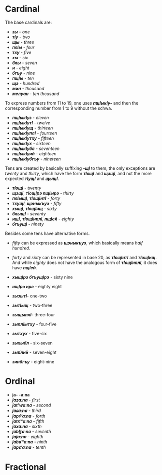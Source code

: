 
# Cardinal
The base cardinals are:
- **_зы_** - _one_
- **_тIу_** - _two_
- **_щы_** - _three_
- **_плIы_** - _four_
- **_тху_** - _five_
- **_хы_** - _six_
- **_блы_** - _seven_
- **_и_** - _eight_
- **_бгъу_** - _nine_
- **_пщIы_** - _ten_
- **_щэ_** - _hundred_
- **_мин_** - _thousand_
- **_мелуан_** - _ten thousand_

To express numbers from 11 to 19, one uses **_пщIыкIу-_** and then the corresponding number from 1 to 9 without the schwa.

- **_пщIыкIуз_** - _eleven_
- **_пщIыкIутI_** - _twelve_
- **_пщIыкIущ_** - _thirteen_
- **_пщIыкIуплI_** - _fourteen_
- **_пщIыкIутху_** - _fifteen_
- **_пщIыкIух_** - _sixteen_
- **_пщIыкIубл_** - _seventeen_
- **_пщIыкIуий_** - _eighteen_
- **_пщIыкIубгъу_** - _nineteen_

Tens are created by basically suffixing **_-щI_** to them, the only exceptions are _twenty_ and _thirty_, which have the form **_тIощI_** and **_щэщI_**, and not the more expected **_тIущI_** and **_щыщI_**.

- **_тIощI_** - _twenty_
- **_щэщI_**, **_тIощIрэ пщIырэ_** - _thirty_
- **_плIыщI_**, **_тIощIитI_** - _forty_
- **_тхущI_**, **_щэныкъуэ_** - _fifty_
- **_хыщI_**, **_тIощIищ_** - _sixty_
- **_блыщI_** - _seventy_
- **_ищI_**, **_тIощIиплI_**, **_пщIей_** - _eighty_
- **_бгъущI_** - _ninety_

Besides some tens have alternative forms. 
- _fifty_ can be expressed as **_щэныкъуэ_**, which basically means _half hundred_.
- _forty_ and _sixty_ can be represented in base 20, as **_тIощIитI_** and **_тIощIищ_**. And while _eighty_ does not have the analogous form of **_тIощIиплI_**, it does have **_пщIей_**.

- **_хыщIрэ бгъущIрэ_** - sixty nine
- **_ищIрэ ирэ_** - eighty eight

- **_зызытI_**- one-two
- **_зытIыщ_** - two-three
- **_зыщыплI_**- three-four
- **_зыплIытху_** - four-five
- **_зытхух_** - five-six
- **_зыхыбл_** - six-seven
- **_зыблий_** - seven-eight
- **_зиибгъу_** - eight-nine

# Ordinal
- **ja- -aːna**
- **_jazaːna_** - _first_
- **_jatʼwaːna_** - _second_
- **_jaɕaːna_** - _third_
- **_japɬʼaːna_** - _forth_
- **_jatxʷaːna_** - _fifth_
- **_jaxaːna_** - _sixth_
- **_jabɮaːna_** - _seventh_
- **_jajaːna_** - _eighth_
- **_jabʁʷaːna_** - _ninth_
- **_japɕʼaːna_** - _tenth_
# Fractional